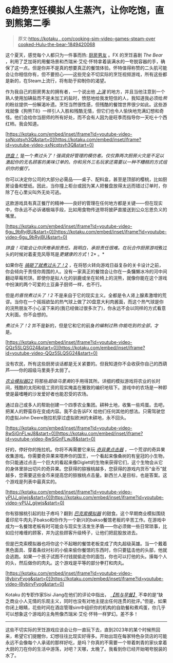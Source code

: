 # 6趋势烹饪模拟人生蒸汽，让你吃饱，直到熊第二季

> 原文:[https://kotaku . com/cooking-sim-video-games-steam-over cooked-Hulu-the-bear-1849420068](https://kotaku.com/cooking-sim-video-games-steam-overcooked-hulu-the-bear-1849420068)

这个夏天，感觉每个人都只为一件事而热: [厨房男友](https://www.grubstreet.com/2022/08/what-it-would-really-be-like-to-date-a-chef-from-the-bear.html) 。FX 的烹饪喜剧 *The Bear* ，利用了芝加哥的用餐场景和杰瑞米·艾伦·怀特拿着装满水的一夸脱容器的手，确保了这一点。但是你并不是真的想要真正的餐馆体验。怀特值得称赞的二头肌可能会让你相信你有，但不要担心——这些完全不切实际的烹饪视频游戏，所有这些都是新的，在Steam上流行，将有助于抑制你的渴望。

作为我自己的厨房男友的拥有者，一个说出他 [*上演*](https://guide.michelin.com/us/en/article/features/stage-definition-kitchen-language) 的地方，并且当他注意到一个熟人使用加碘盐而不是未加工的盐时，愤怒地给我发短信的人，我知道我必须给*熊*的粉丝提供一份解渴补遗。烹饪当然很性感，但残酷的餐馆世界很少如此。这些游戏就像《狗熊T8》一样引人入胜和残酷无情，但它们也令人愉快地充满幻想和奇怪。他们会给你当厨师的所有好处，而不会有人因为是旺季而指导你一天吃十个西红柿。我会知道。

 [https://kotaku.com/embed/inset/iframe?id=youtube-video-sxNcqtsyh3Q&start=0](https://kotaku.com/embed/inset/iframe?id=youtube-video-sxNcqtsyh3Q&start=0) 

[*拼盘！*](https://store.steampowered.com/app/1599600/PlateUp/) 是一个*煮过头了！强调良好管理的模仿者。仅仅靠两次厨房火灾是不足以激起你的无名顾客的美味订单的。你和另外三名玩家还需要以一种不糟糕的方式组织你的餐厅。*

你可以决定你公司的大部分必需品——桌子、配料盒，甚至是顶部的樱桃，比如厨房设备和壁纸。因此，当你撞上柜台或因为某人把餐盘放得太远而错过订单时，你除了在心里尖叫外无处可逃。

这款游戏具有真正餐厅的精神——良好的管理在任何地方都是关键——但在现实中，你永远不必诉诸极端手段，比如用食物传送带将披萨直接送到公众忘恩负义的嘴里。

 [https://kotaku.com/embed/inset/iframe?id=youtube-video-6gu_9bRyjBU&start=0](https://kotaku.com/embed/inset/iframe?id=youtube-video-6gu_9bRyjBU&start=0) 

*拼盘！可能会让你厌倦承担责任。我明白，承担责任很难。在玩合作厨房游戏*煮过头的时候对着麦克风辱骂是*更健康的方式*！2* 。* 

如果你在 [*搞砸了就煮过头了！2*](https://store.steampowered.com/app/728880/Overcooked_2/) ，在将怒火转向游戏日益复杂的关卡设计之前，你会倾向于责怪你周围的人。没有一家真正的餐馆会让你在一条慵懒冰冷的河中间翻动草莓煎饼。即使你是拟人化的驯鹿或坐在轮椅上的浣熊，就像你能在这个游戏中扮演的两个可爱的土豆鼻子厨师一样，也不行。

但是*的喜悦煮过头了！2* 不是来自于它的现实主义。全都是令人肾上腺素激增的荒谬。当你在一个摇摇欲坠的热气球上做了20盘意大利肉酱面，而这个热气球是你的浣熊朋友不小心滚下来的(我已经做过很多次了)，你永远不会以同样的方式看意大利面。你不会想的。

*煮过头了！2* 并不是新的，但是它和它的前身*的编制过熟:你能吃到的全部*，才是。

 [https://kotaku.com/embed/inset/iframe?id=youtube-video-QQz5SLQSG24&start=0](https://kotaku.com/embed/inset/iframe?id=youtube-video-QQz5SLQSG24&start=0) 

没有农民，所有这些厨房谈话都是无关紧要的。但我知道你不会收获你自己的西葫芦——你的超级马里奥手太弱了。

[*农业模拟器22*](https://store.steampowered.com/app/1248130/Farming_Simulator_22/) 将那些*超级马里奥*的手用得其所。详细的模拟游戏将农业的长时间，残酷的太阳和低工资的现实掩盖在雅致的编织地毯下。游戏中的农场是一种即使是最嗜睡的沙发爱好者也能忍受的农场。

通过自己或多人的帮助创建一个四季农业集团。耕种土地，收集一些鸡蛋。去吧，把某人的野蛮存在变成内容。我不会告诉FX 给他们任何其他的想法。只需驾驶您的虚拟John Deere拖拉机穿过虚拟欧洲的未耕地，永不回头。

 [https://kotaku.com/embed/inset/iframe?id=youtube-video-8wSiGnFLwJ8&start=0](https://kotaku.com/embed/inset/iframe?id=youtube-video-8wSiGnFLwJ8&start=0) 

好的，停好你的拖拉机。你将不再需要它来玩 [*奇异果点击器*](https://store.steampowered.com/app/1980530/Kiwi_Clicker__Juiced_Up/) ，一个荒谬的奇异果收集游戏。你需要奇异果来喂养你的国王，一个看起来像桑树的有皇冠的小生物，你只能通过点击一个巨大的看起来像Diglett的生物来获得它们，这个生物会从它的身体里排出切片的奇异果。您获得的猕猴桃越多，您获得的游戏内货币“金币”就越多，您需要这些金币来提高您的猕猴桃点击量。新西兰人是目标，也是答案。这个游戏是列表中最真实的。

 [https://kotaku.com/embed/inset/iframe?id=youtube-video-yPUJ_gijwjs&start=0](https://kotaku.com/embed/inset/iframe?id=youtube-video-yPUJ_gijwjs&start=0) 

你有猕猴桃引起的肚子疼吗？翻到 [*巴克索模拟器*](https://store.steampowered.com/app/2022270/Bakso_Simulator/) 的甜食。这个早期商业模拟围绕着印尼牛肉丸子bakso和你作为一个新兴的bakso餐馆老板的辛苦工作。在游戏中成为一名餐馆老板有时可能会与现实生活发生矛盾——你必须做一些日常琐事，比如应付难缠的顾客，并为这些顾客升级椅子，让他们把屁股放进去。

但是巴克索模拟器也将你这个不起眼的餐馆老板变成了肉丸超级英雄。当一个戴着黑色面具、穿着条纹衬衫的小偷来偷你餐馆的东西时，你只要猛击他的头部，他就会逃跑。如果一个孩子试图不付钱就偷走你的面包，你也可以打他的头。揍每个人的头，然后做你的肉丸。这个游戏是平等的部分拳打和肉丸。

 [https://kotaku.com/embed/inset/iframe?id=youtube-video-l8ybirvFvog&start=0](https://kotaku.com/embed/inset/iframe?id=youtube-video-l8ybirvFvog&start=0) 

Kotaku 的专职作家Sisi Jiang在他们的评论中指出， [*【熊与早餐】*](https://kotaku.com/bear-and-breakfast-hotel-sim-review-animal-crossing-1849373828) 不幸的是“缺乏商业小人无情的乐观主义，同时也没有对地主提出任何连贯的批评。”但是，如果你闭上眼睛，花些时间在酒店管理sim中组织你的机构的自助餐和煮鸡蛋，你几乎可以想象这个游戏的主角熊像杰瑞米·艾伦·怀特一样梦幻。差不多！

* * *

这些不切实际的烹饪游戏应该会让你一直玩下去，直到2023年的某个时候熊回来，希望它们提醒你，幻想往往比现实好得多。开始出现在每家特色杂货店的可能永远不会像每个人承诺的那样好吃，是吗？你真的不需要一个带着刺青的家伙拿着大厨的刀在你的生活中游荡，对吧？天哪，太晚了。我看到你已经开始喝夸脱装的水了。